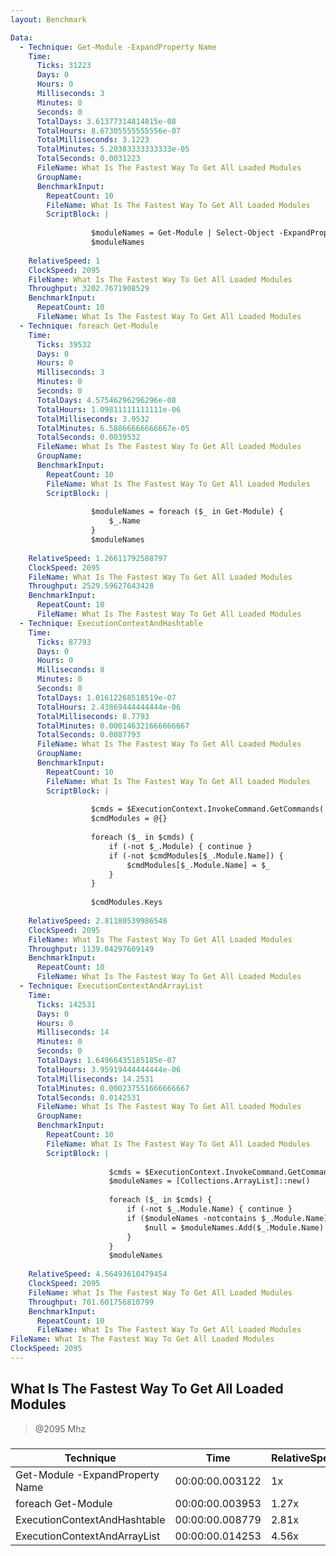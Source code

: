 ```yaml
---
layout: Benchmark

Data: 
  - Technique: Get-Module -ExpandProperty Name
    Time: 
      Ticks: 31223
      Days: 0
      Hours: 0
      Milliseconds: 3
      Minutes: 0
      Seconds: 0
      TotalDays: 3.61377314814815e-08
      TotalHours: 8.67305555555556e-07
      TotalMilliseconds: 3.1223
      TotalMinutes: 5.20383333333333e-05
      TotalSeconds: 0.0031223
      FileName: What Is The Fastest Way To Get All Loaded Modules
      GroupName: 
      BenchmarkInput: 
        RepeatCount: 10
        FileName: What Is The Fastest Way To Get All Loaded Modules
        ScriptBlock: |
          
                  $moduleNames = Get-Module | Select-Object -ExpandProperty Name
                  $moduleNames
              
    RelativeSpeed: 1
    ClockSpeed: 2095
    FileName: What Is The Fastest Way To Get All Loaded Modules
    Throughput: 3202.7671908529
    BenchmarkInput: 
      RepeatCount: 10
      FileName: What Is The Fastest Way To Get All Loaded Modules
  - Technique: foreach Get-Module
    Time: 
      Ticks: 39532
      Days: 0
      Hours: 0
      Milliseconds: 3
      Minutes: 0
      Seconds: 0
      TotalDays: 4.57546296296296e-08
      TotalHours: 1.09811111111111e-06
      TotalMilliseconds: 3.9532
      TotalMinutes: 6.58866666666667e-05
      TotalSeconds: 0.0039532
      FileName: What Is The Fastest Way To Get All Loaded Modules
      GroupName: 
      BenchmarkInput: 
        RepeatCount: 10
        FileName: What Is The Fastest Way To Get All Loaded Modules
        ScriptBlock: |
          
                  $moduleNames = foreach ($_ in Get-Module) {
                      $_.Name
                  }
                  $moduleNames
              
    RelativeSpeed: 1.26611792588797
    ClockSpeed: 2095
    FileName: What Is The Fastest Way To Get All Loaded Modules
    Throughput: 2529.59627643428
    BenchmarkInput: 
      RepeatCount: 10
      FileName: What Is The Fastest Way To Get All Loaded Modules
  - Technique: ExecutionContextAndHashtable
    Time: 
      Ticks: 87793
      Days: 0
      Hours: 0
      Milliseconds: 8
      Minutes: 0
      Seconds: 0
      TotalDays: 1.01612268518519e-07
      TotalHours: 2.43869444444444e-06
      TotalMilliseconds: 8.7793
      TotalMinutes: 0.000146321666666667
      TotalSeconds: 0.0087793
      FileName: What Is The Fastest Way To Get All Loaded Modules
      GroupName: 
      BenchmarkInput: 
        RepeatCount: 10
        FileName: What Is The Fastest Way To Get All Loaded Modules
        ScriptBlock: |
          
                  $cmds = $ExecutionContext.InvokeCommand.GetCommands('*', 'Function,Cmdlet,Alias', $true)
                  $cmdModules = @{}
          
                  foreach ($_ in $cmds) {
                      if (-not $_.Module) { continue } 
                      if (-not $cmdModules[$_.Module.Name]) {
                          $cmdModules[$_.Module.Name] = $_
                      }
                  }
          
                  $cmdModules.Keys
              
    RelativeSpeed: 2.81180539986548
    ClockSpeed: 2095
    FileName: What Is The Fastest Way To Get All Loaded Modules
    Throughput: 1139.04297609149
    BenchmarkInput: 
      RepeatCount: 10
      FileName: What Is The Fastest Way To Get All Loaded Modules
  - Technique: ExecutionContextAndArrayList
    Time: 
      Ticks: 142531
      Days: 0
      Hours: 0
      Milliseconds: 14
      Minutes: 0
      Seconds: 0
      TotalDays: 1.64966435185185e-07
      TotalHours: 3.95919444444444e-06
      TotalMilliseconds: 14.2531
      TotalMinutes: 0.000237551666666667
      TotalSeconds: 0.0142531
      FileName: What Is The Fastest Way To Get All Loaded Modules
      GroupName: 
      BenchmarkInput: 
        RepeatCount: 10
        FileName: What Is The Fastest Way To Get All Loaded Modules
        ScriptBlock: |
          
                      $cmds = $ExecutionContext.InvokeCommand.GetCommands('*', 'Function,Cmdlet,Alias', $true)
                      $moduleNames = [Collections.ArrayList]::new()
          
                      foreach ($_ in $cmds) {
                          if (-not $_.Module.Name) { continue } 
                          if ($moduleNames -notcontains $_.Module.Name) {
                              $null = $moduleNames.Add($_.Module.Name)
                          }
                      }
                      $moduleNames
              
    RelativeSpeed: 4.56493610479454
    ClockSpeed: 2095
    FileName: What Is The Fastest Way To Get All Loaded Modules
    Throughput: 701.601756810799
    BenchmarkInput: 
      RepeatCount: 10
      FileName: What Is The Fastest Way To Get All Loaded Modules
FileName: What Is The Fastest Way To Get All Loaded Modules
ClockSpeed: 2095
---
```

What Is The Fastest Way To Get All Loaded Modules
-------------------------------------------------
> @2095 Mhz


### 


|Technique                      |Time           |RelativeSpeed|Throughput|
|-------------------------------|---------------|-------------|----------|
|Get-Module -ExpandProperty Name|00:00:00.003122|1x           |3202.77/s |
|foreach Get-Module             |00:00:00.003953|1.27x        |2529.6/s  |
|ExecutionContextAndHashtable   |00:00:00.008779|2.81x        |1139.04/s |
|ExecutionContextAndArrayList   |00:00:00.014253|4.56x        |701.6/s   |
